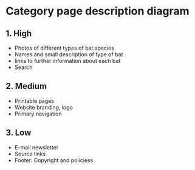 # Category page description diagram

## 1. High

- Photos of different types of bat species 
- Names and small description of type of bat
- links to further information about each bat
- Search

## 2. Medium

- Printable pages
- Website branding, logo
- Primary navigation

## 3. Low

- E-mail newsletter
- Source links
- Footer: Copyright and policiess